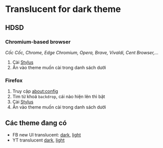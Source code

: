 # Translucent for dark theme
## HDSD
### Chromium-based browser
*Cốc Cốc, Chrome, Edge Chromium, Opera, Brave, Vivaldi, Cent Browser,...*
  1. Cài [Stylus](https://chrome.google.com/webstore/detail/stylus/clngdbkpkpeebahjckkjfobafhncgmne)
  2. Ấn vào theme muốn cài trong danh sách dưới

### Firefox
  1. Truy cập [about:config](about:config)
  2. Tìm từ khoá `backdrop`, cái nào hiện lên thì bật
  3. Cài [Stylus](https://addons.mozilla.org/vi/firefox/addon/styl-us/)
  4. Ấn vào theme muốn cài trong danh sách dưới

## Các theme đang có
- FB new UI translucent: [dark](https://raw.githubusercontent.com/DELNEGEND/UserCSS/dist/yt/dark.user.css), [light](https://raw.githubusercontent.com/DELNEGEND/UserCSS/dist/yt/light.user.css)
- YT translucent [dark](https://raw.githubusercontent.com/DELNEGEND/UserCSS/dist/fb/dark.user.css), [light](https://raw.githubusercontent.com/DELNEGEND/UserCSS/dist/fb/light.user.css)